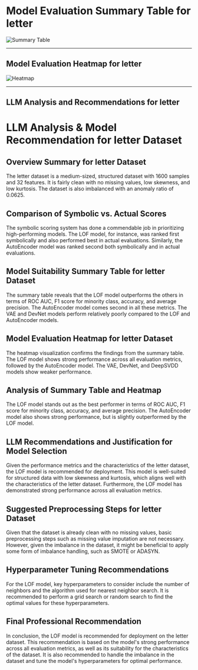 # Model Evaluation Summary Table for letter

![Summary Table](file:////home/exouser/Downloads/UofACPCode/outputs/llm_outputs/letter_summary_table.png)

---

## Model Evaluation Heatmap for letter

![Heatmap](file:////home/exouser/Downloads/UofACPCode/outputs/llm_outputs/letter_rank_heatmap_sorted.png)

---

## LLM Analysis and Recommendations for letter

# LLM Analysis & Model Recommendation for letter Dataset

## Overview Summary for letter Dataset

The letter dataset is a medium-sized, structured dataset with 1600 samples and 32 features. It is fairly clean with no missing values, low skewness, and low kurtosis. The dataset is also imbalanced with an anomaly ratio of 0.0625. 

## Comparison of Symbolic vs. Actual Scores

The symbolic scoring system has done a commendable job in prioritizing high-performing models. The LOF model, for instance, was ranked first symbolically and also performed best in actual evaluations. Similarly, the AutoEncoder model was ranked second both symbolically and in actual evaluations. 

## Model Suitability Summary Table for letter Dataset

The summary table reveals that the LOF model outperforms the others in terms of ROC AUC, F1 score for minority class, accuracy, and average precision. The AutoEncoder model comes second in all these metrics. The VAE and DevNet models perform relatively poorly compared to the LOF and AutoEncoder models.

## Model Evaluation Heatmap for letter Dataset

The heatmap visualization confirms the findings from the summary table. The LOF model shows strong performance across all evaluation metrics, followed by the AutoEncoder model. The VAE, DevNet, and DeepSVDD models show weaker performance.

## Analysis of Summary Table and Heatmap

The LOF model stands out as the best performer in terms of ROC AUC, F1 score for minority class, accuracy, and average precision. The AutoEncoder model also shows strong performance, but is slightly outperformed by the LOF model.

## LLM Recommendations and Justification for Model Selection

Given the performance metrics and the characteristics of the letter dataset, the LOF model is recommended for deployment. This model is well-suited for structured data with low skewness and kurtosis, which aligns well with the characteristics of the letter dataset. Furthermore, the LOF model has demonstrated strong performance across all evaluation metrics.

## Suggested Preprocessing Steps for letter Dataset

Given that the dataset is already clean with no missing values, basic preprocessing steps such as missing value imputation are not necessary. However, given the imbalance in the dataset, it might be beneficial to apply some form of imbalance handling, such as SMOTE or ADASYN. 

## Hyperparameter Tuning Recommendations

For the LOF model, key hyperparameters to consider include the number of neighbors and the algorithm used for nearest neighbor search. It is recommended to perform a grid search or random search to find the optimal values for these hyperparameters.

## Final Professional Recommendation

In conclusion, the LOF model is recommended for deployment on the letter dataset. This recommendation is based on the model's strong performance across all evaluation metrics, as well as its suitability for the characteristics of the dataset. It is also recommended to handle the imbalance in the dataset and tune the model's hyperparameters for optimal performance.